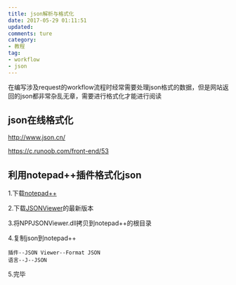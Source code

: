 ```yaml
---
title: json解析与格式化
date: 2017-05-29 01:11:51
updated: 
comments: ture
category:
- 教程
tag:
- workflow
- json
---
```


在编写涉及request的workflow流程时经常需要处理json格式的数据，但是网站返回的json都非常杂乱无章，需要进行格式化才能进行阅读

<!--more-->

## json在线格式化

http://www.json.cn/

https://c.runoob.com/front-end/53

## 利用notepad++插件格式化json

1.下载[notepad++](https://notepad-plus-plus.org/)

2.下载[JSONViewer](https://github.com/kapilratnani/JSON-Viewer/releases)的最新版本

3.将NPPJSONViewer.dll拷贝到notepad++的根目录

4.复制json到notepad++

```
插件--JSON Viewer--Format JSON
语言--J--JSON
```

5.完毕